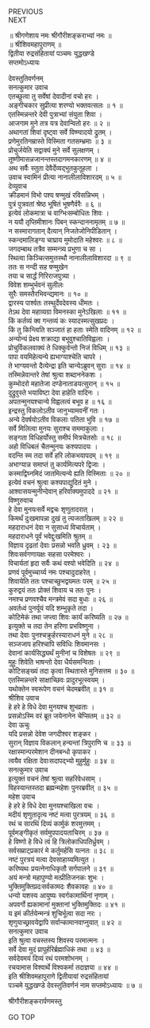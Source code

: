 PREVIOUS  
NEXT  
  
॥ श्रीगणेशाय नमः श्रीगौरीशङ्कराभ्यां नमः ॥  
॥ श्रीशिवमहापुराणम् ॥  
द्वितीया रुद्रसंहितायां पञ्चमः युद्धखण्डे  
सप्तमोऽध्यायः  
  
  
देवस्तुतिवर्णनम्  
सनत्कुमार उवाच  
एतच्छुत्वा तु सर्वेषां देवादीनां वचो हरः ।  
अङ्‌गीचकार सुप्रीत्या शरण्यो भक्तवत्सलः ॥ १ ॥  
एतस्मिन्नन्तरे देवी पुत्राभ्यां संयुता शिवा ।  
आजगाम मुने तत्र यत्र देवान्वितो हरः ॥ २ ॥  
अथागतां शिवां दृष्ट्वा सर्वे विष्ण्वादयो द्रुतम् ।  
प्रणेमुरतिनम्रास्ते विस्मिता गतसम्भ्रमाः ॥ ३ ॥  
प्रोचुर्जयेति सद्वाक्यं मुने सर्वे सुलक्षणम् ।  
तूष्णीमासन्नजानन्तस्तदागमनकारणम् ॥ ४ ॥  
अथ सर्वैः स्तुता देवैर्देव्यद्‌भुतकुतूहला ।  
उवाच स्वामिनं प्रीत्या नानालीलाविशारदम् ॥ ५ ॥  
देव्युवाच  
क्रीडमानं विभो पश्य षण्मुखं रविसन्निभम् ।  
पुत्रं पुत्रवतां श्रेष्ठ भूषितं भूषणैर्वरैः ॥ ६ ॥  
इत्येवं लोकमात्रा च वाग्भिःसम्बोधितः शिवः ।  
न ययौ तृप्तिमीशानः पिबन् स्कन्दाननामृतम् ॥ ७ ॥  
न सस्मारागतान् दैत्यान् निजतेजोनिपीडितान् ।  
स्कन्दमालिङ्‌ग्य चाघ्राय मुमोदाति महेश्वरः ॥ ८ ॥  
जगदम्बाथ तत्रैव सम्मन्त्र्य प्रभुणा च सा ।  
स्थित्वा किञ्चित्समुत्तस्थौ नानालीलाविशारदा ॥ ९ ॥  
ततः स नन्दी सह षण्मुखेन  
    तया च सार्द्धं गिरिराजपुत्र्या ।  
विवेश शम्भुर्भवनं सुलीलः  
    सुरैः समस्तैरभिवन्द्यमानः ॥ १० ॥  
द्वारस्य पार्श्वतः तस्थुर्देवदेवस्य धीमतः ।  
तेऽथ देवा महाव्यग्रा विमनस्का मुनेऽखिलाः ॥ ११ ॥  
किं कर्तव्यं क्व गन्तव्यं कः स्यादस्मत्सुखप्रदः ।  
किं तु किन्त्विति सञ्जातं हा हताः स्मेति वादिनम् ॥ १२ ॥  
अन्योन्यं प्रेक्ष्य शक्राद्या बभूवुश्चातिविह्वलाः ।  
प्रोचुर्विकलवाक्यं ते धिक्कुर्वन्तो निजं विधिम् ॥ १३ ॥  
पापा वयमिहेत्यन्ये ह्यभाग्याश्चेति चापरे ।  
ते भाग्यवन्तो दैत्येन्द्रा इति चान्येऽब्रुवन् सुराः ॥ १४ ॥  
तस्मिन्नेवान्तरे तेषां श्रुत्वा शब्दाननेकशः ।  
कुम्भोदरो महातेजा दण्डेनाताडयत्सुरान् ॥ १५ ॥  
दुद्रुवुस्ते भयाविष्टा देवा हाहेति वादिनः ।  
अपतन्मुनयश्चान्ये विह्वलत्वं बभूव ह ॥ १६ ॥  
इन्द्रस्तु विकलोऽतीव जानुभ्यामवनीं गतः ।  
अन्ये देवर्षयोऽतीव विकलाः पतिता भुवि ॥ १७ ॥  
सर्वे मिलित्वा मुनयः सुराश्च सममाकुलाः ।  
सङ्‌गता विधिहर्योस्तु समीपं मित्रचेतसोः ॥ १८ ॥  
अहो विधिबलं चैतन्मुनयः कश्यपादयः ।  
वदन्ति स्म तदा सर्वे हरि लोकभयापदम् ॥ १९ ॥  
अभाग्यान्न समाप्तं तु कार्यमित्यपरे द्विजाः ।  
कस्माद्विघ्नमिदं जातमित्यन्ये ह्यति विस्मिताः ॥ २० ॥  
इत्येवं वचनं श्रुत्वा कश्यपाद्युदितं मुने ।  
आश्वासयन्मुनीन्देवान् हरिर्वाक्यमुपाददे ॥ २१ ॥  
विष्णुरुवाच  
हे देवा मुनयःसर्वे मद्वचः शृणुतादरात् ।  
किमर्थं दुःखमापन्ना दुखं तु त्यजताखिलम् ॥ २२ ॥  
महदाराधनं देवा न सुसाध्यं विचार्यताम् ।  
महदाराधने पूर्वं भवेद्दुःखमिति श्रुतम् ॥  
विज्ञाय दृढतां देवाः प्रसन्नो भवति ध्रुवम् । २३ ॥  
शिवःसर्वगणायक्षः सहसा परमेश्वरः ।  
विचार्यतां हृदा सर्वैः कथं वश्यो भवेदिति ॥ २४ ॥  
प्रणवं पूर्वमुच्चार्य्य नमः पश्चादुदाहरेत् ।  
शिवायेति ततः पश्चाच्छुभद्वयमतः परम् ॥ २५ ॥  
कुरुद्वयं ततः प्रोक्तं शिवाय च ततः पुनः ।  
नमश्च प्रणवश्चैव मन्त्रमेवं सदा बुधाः ॥ २६ ॥  
अवर्तध्वं पुनर्यूयं यदि शम्भुकृते तदा ।  
कोटिमेकं तथा जप्त्वा शिवः कार्यं करिष्यति ॥ २७ ॥  
इत्युक्ते च तदा तेन हरिणा प्रभविष्णुना ।  
तथा देवाः पुनश्चक्रुर्हरस्याराधनं मुने ॥ २८ ॥  
सञ्जजाप हरिश्चापि सविधिः शिवमानसः ।  
देवानां कार्यसिद्ध्यर्थं मुनीनां च विशेषतः ॥ २९ ॥  
मुहुः शिवेति भाषन्तो देवा धैर्यसमन्विताः ।  
कोटिसङ्‌ख्यं तदा कृत्वा स्थितास्ते मुनिसत्तम ॥ ३० ॥  
एतस्मिन्नन्तरे साक्षाच्छिवः प्रादुरभूत्स्वयम् ।  
यथोक्तेन स्वरूपेण वचनं चेदमब्रवीत् ॥ ३१ ॥  
श्रीशिव उवाच  
हे हरे हे विधे देवा मुनयश्च शुभव्रताः ।  
प्रसन्नोऽस्मि वरं ब्रूत जयेनानेन चेप्सितम् ॥ ३२ ॥  
देवा ऊचुः  
यदि प्रसन्नो देवेश जगदीश्वर शङ्कर ।  
सुरान् विज्ञाय विकलान् हन्यन्तां त्रिपुराणि च ॥ ३३ ॥  
रक्षास्मान्परमेशान दीनबन्धो कृपाकर ।  
त्वयैव रक्षिता देवाःसदापद्‌भ्यो मुहुर्मुहुः ॥ ३४ ॥  
सनत्कुमार उवाच  
इत्युक्तं वचनं तेषां श्रुत्वा सहरिवेधसाम् ।  
विहस्यान्तस्तदा ब्रह्मन्महेशः पुनरब्रवीत् ॥ ३५ ॥  
महेश उवाच  
हे हरे हे विधे देवा मुनयश्चाखिला वचः ।  
मदीयं शृणुतादृत्य नष्टं मत्वा पुरत्रयम् ॥ ३६ ॥  
रथं च सारथिं दिव्यं कार्मुकं शरमुत्तमम् ।  
पूर्वमङ्‌गीकृतं सर्वमुपपादयताचिरम् ॥ ३७ ॥  
हे विष्णो हे विधे त्वं हि त्रिलोकाधिपतिर्ध्रुवम् ।  
सर्वसम्राट्प्रकारं मे कर्तुमर्हसि यत्नतः ॥ ३८ ॥  
नष्टं पुरत्रयं मत्वा देवसाहाय्यमित्युत ।  
करिष्यथः प्रयत्नेनाधिकृतौ सर्गपालने ॥ ३९ ॥  
अयं मन्त्रो महापुण्यो मत्प्रीतिजनकः शुभः ।  
भुक्तिमुक्तिप्रदःसर्वकामदः शैवकावहः ॥ ४० ॥  
धन्यो यशस्य आयुष्यः स्वर्गकामार्थिनां नृणाम् ।  
अपवर्गो ह्यकामानां मुक्तानां भुक्तिमुक्तिदः ॥ ४१ ॥  
य इमं कीर्तयेन्मन्त्रं शुचिर्भूत्वा सदा नरः ।  
शृणुयाच्छ्रावयेद्वापि सर्वान्कामानवाप्नुयात् ॥ ४२ ॥  
सनत्कुमार उवाच  
इति श्रुत्वा वचस्तस्य शिवस्य परमात्मनः ।  
सर्वे देवा मुदं प्रापुर्हरिर्ब्रह्माधिकं तथा ॥ ४३ ॥  
सर्वदेवमयं दिव्यं रथं परमशोभनम् ।  
रचयामास विश्वार्थे विश्वकर्मा तदाज्ञया ॥ ४४ ॥  
इति श्रीशिवमहापुराणे द्वितीयायां रुद्रसंहितायां  
पञ्चमे युद्धखण्डे देवस्तुतिवर्णनं नाम सप्तमोऽध्यायः ॥ ७ ॥  
  
  
श्रीगौरीशङ्करार्पणमस्तु  
  
GO TOP
